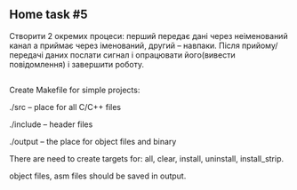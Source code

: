 ## Home task #5

Створити 2 окремих процеси: перший передає дані через
неіменований канал а приймає через іменований, другий –
навпаки. Після прийому/передачі даних послати сигнал і
опрацювати його(вивести повідомлення) і завершити роботу.

##

Create Makefile for simple projects:

./src – place for all C/C++ files

./include – header files

./output – the place for object files and binary


There are need to create targets for: all, clear, install, uninstall,
install_strip.

object files, asm files should be saved in output.